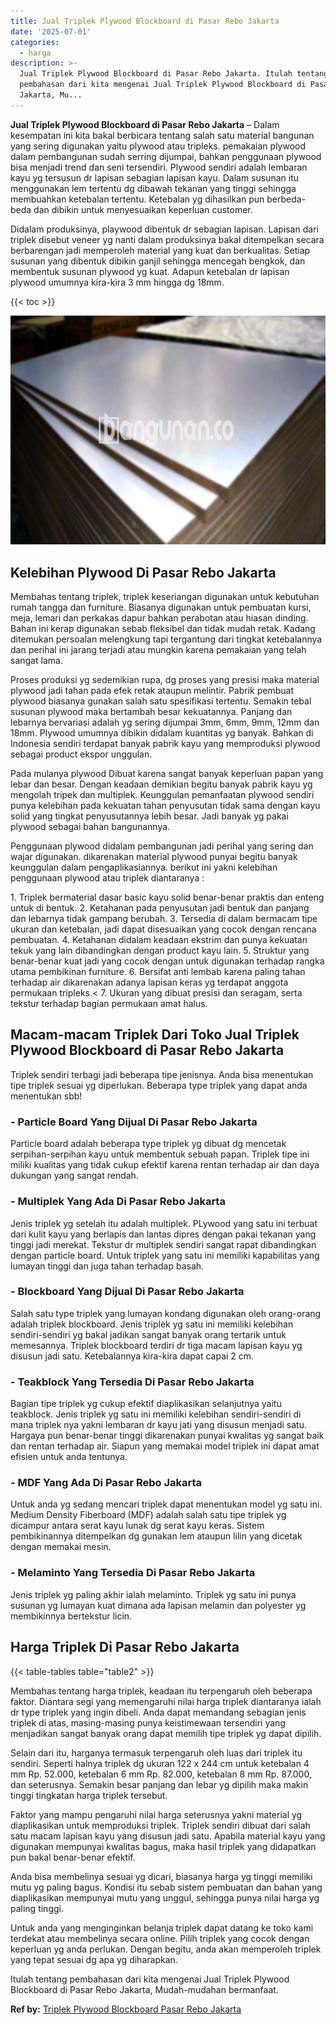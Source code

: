```yaml
---
title: Jual Triplek Plywood Blockboard di Pasar Rebo Jakarta
date: '2025-07-01'
categories:
  - harga
description: >-
  Jual Triplek Plywood Blockboard di Pasar Rebo Jakarta. Itulah tentang
  pembahasan dari kita mengenai Jual Triplek Plywood Blockboard di Pasar Rebo
  Jakarta, Mu...
---
```


**Jual Triplek Plywood Blockboard di Pasar Rebo Jakarta** – Dalam kesempatan ini kita bakal berbicara tentang salah satu material bangunan yang sering digunakan yaitu plywood atau tripleks. pemakaian plywood dalam pembangunan sudah serring dijumpai, bahkan penggunaan plywood bisa menjadi trend dan seni tersendiri. Plywood sendiri adalah lembaran kayu yg tersusun dr lapisan sebagian lapisan kayu. Dalam susunan itu menggunakan lem tertentu dg dibawah tekanan yang tinggi sehingga membuahkan ketebalan tertentu. Ketebalan yg dihasilkan pun berbeda-beda dan dibikin untuk menyesuaikan keperluan customer.

Didalam produksinya, playwood dibentuk dr sebagian lapisan. Lapisan dari triplek disebut veneer yg nanti dalam produksinya bakal ditempelkan secara berbarengan jadi memperoleh material yang kuat dan berkualitas. Setiap susunan yang dibentuk dibikin ganjil sehingga mencegah bengkok, dan membentuk susunan plywood yg kuat. Adapun ketebalan dr lapisan plywood umumnya kira-kira 3 mm hingga dg 18mm.

{{< toc >}}

![Jual Triplek Plywood Blockboard di Pasar Rebo Jakarta](/images/jual-triplek-murah-21.png)

## Kelebihan Plywood Di Pasar Rebo Jakarta

Membahas tentang triplek, triplek keseriangan digunakan untuk kebutuhan rumah tangga dan furniture. Biasanya digunakan untuk pembuatan kursi, meja, lemari dan perkakas dapur bahkan perabotan atau hiasan dinding. Bahan ini kerap digunakan sebab fleksibel dan tidak mudah retak. Kadang ditemukan persoalan melengkung tapi tergantung dari tingkat ketebalannya dan perihal ini jarang terjadi atau mungkin karena pemakaian yang telah sangat lama.

Proses produksi yg sedemikian rupa, dg proses yang presisi maka material plywood jadi tahan pada efek retak ataupun melintir. Pabrik pembuat plywood biasanya gunakan salah satu spesifikasi tertentu. Semakin tebal susunan plywood maka bertambah besar kekuatannya. Panjang dan lebarnya bervariasi adalah yg sering dijumpai 3mm, 6mm, 9mm, 12mm dan 18mm. Plywood umumnya dibikin didalam kuantitas yg banyak. Bahkan di Indonesia sendiri terdapat banyak pabrik kayu yang memproduksi plywood sebagai product ekspor unggulan.

Pada mulanya plywood Dibuat karena sangat banyak keperluan papan yang lebar dan besar. Dengan keadaan demikian begitu banyak pabrik kayu yg mengolah tripek dan multiplek. Keunggulan pemanfaatan plywood sendiri punya kelebihan pada kekuatan tahan penyusutan tidak sama dengan kayu solid yang tingkat penyusutannya lebih besar. Jadi banyak yg pakai plywood sebagai bahan bangunannya.

Penggunaan plywood didalam pembangunan jadi perihal yang sering dan wajar digunakan. dikarenakan material plywood punyai begitu banyak keunggulan dalam pengaplikasiannya. berikut ini yakni kelebihan penggunaan plywood atau triplek diantaranya :

1\. Triplek bermaterial dasar basic kayu solid benar-benar praktis dan enteng untuk di bentuk. 2. Ketahanan pada penyusutan jadi bentuk dan panjang dan lebarnya tidak gampang berubah. 3. Tersedia di dalam bermacam tipe ukuran dan ketebalan, jadi dapat disesuaikan yang cocok dengan rencana pembuatan. 4. Ketahanan didalam keadaan ekstrim dan punya kekuatan tekuk yang lain dibandingkan dengan product kayu lain. 5. Struktur yang benar-benar kuat jadi yang cocok dengan untuk digunakan terhadap rangka utama pembikinan furniture. 6. Bersifat anti lembab karena paling tahan terhadap air dikarenakan adanya lapisan keras yg terdapat anggota permukaan tripleks.< 7. Ukuran yang dibuat presisi dan seragam, serta tekstur terhadap bagian permukaan amat halus.

## Macam-macam Triplek Dari Toko Jual Triplek Plywood Blockboard di Pasar Rebo Jakarta

Triplek sendiri terbagi jadi beberapa tipe jenisnya. Anda bisa menentukan tipe triplek sesuai yg diperlukan. Beberapa type triplek yang dapat anda menentukan sbb!

### \- Particle Board Yang Dijual Di Pasar Rebo Jakarta

Particle board adalah beberapa type triplek yg dibuat dg mencetak serpihan-serpihan kayu untuk membentuk sebuah papan. Triplek tipe ini miliki kualitas yang tidak cukup efektif karena rentan terhadap air dan daya dukungan yang sangat rendah.

### \- Multiplek Yang Ada Di Pasar Rebo Jakarta

Jenis triplek yg setelah itu adalah multiplek. PLywood yang satu ini terbuat dari kulit kayu yang berlapis dan lantas dipres dengan pakai tekanan yang tinggi jadi merekat. Tekstur dr multiplek sendiri sangat rapat dibandingkan dengan particle board. Untuk triplek yang satu ini memiliki kapabilitas yang lumayan tinggi dan juga tahan terhadap basah.

### \- Blockboard Yang Dijual Di Pasar Rebo Jakarta

Salah satu type triplek yang lumayan kondang digunakan oleh orang-orang adalah triplek blockboard. Jenis triplek yg satu ini memiliki kelebihan sendiri-sendiri yg bakal jadikan sangat banyak orang tertarik untuk memesannya. Triplek blockboard terdiri dr tiga macam lapisan kayu yg disusun jadi satu. Ketebalannya kira-kira dapat capai 2 cm.

### \- Teakblock Yang Tersedia Di Pasar Rebo Jakarta

Bagian tipe triplek yg cukup efektif diaplikasikan selanjutnya yaitu teakblock. Jenis triplek yg satu ini memiliki kelebihan sendiri-sendiri di mana triplek nya yakni lembaran dr kayu jati yang disusun menjadi satu. Hargaya pun benar-benar tinggi dikarenakan punyai kwalitas yg sangat baik dan rentan terhadap air. Siapun yang memakai model triplek ini dapat amat efisien untuk anda tentunya.

### \- MDF Yang Ada Di Pasar Rebo Jakarta

Untuk anda yg sedang mencari triplek dapat menentukan model yg satu ini. Medium Density Fiberboard (MDF) adalah salah satu tipe triplek yg dicampur antara serat kayu lunak dg serat kayu keras. Sistem pembikinannya ditempelkan dg gunakan lem ataupun lilin yang dicetak dengan memakai mesin.

### \- Melaminto Yang Tersedia Di Pasar Rebo Jakarta

Jenis triplek yg paling akhir ialah melaminto. Triplek yg satu ini punya susunan yg lumayan kuat dimana ada lapisan melamin dan polyester yg membikinnya bertekstur licin.

## Harga Triplek Di Pasar Rebo Jakarta

{{< table-tables table="table2" >}}

Membahas tentang harga triplek, keadaan itu terpengaruh oleh beberapa faktor. Diantara segi yang memengaruhi nilai harga triplek diantaranya ialah dr type triplek yang ingin dibeli. Anda dapat memandang sebagian jenis triplek di atas, masing-masing punya keistimewaan tersendiri yang menjadikan sangat banyak orang dapat memilih tipe triplek yg dapat dipilih.

Selain dari itu, harganya termasuk terpengaruh oleh luas dari triplek itu sendiri. Seperti halnya triplek dg ukuran 122 x 244 cm untuk ketebalan 4 mm Rp. 52.000, ketebalan 6 mm Rp. 82.000, ketebalan 8 mm Rp. 87.000, dan seterusnya. Semakin besar panjang dan lebar yg dipilih maka makin tinggi tingkatan harga triplek tersebut.

Faktor yang mampu pengaruhi nilai harga seterusnya yakni material yg diaplikasikan untuk memproduksi triplek. Triplek sendiri dibuat dari salah satu macam lapisan kayu yang disusun jadi satu. Apabila material kayu yang digunakan mempunyai kwalitas bagus, maka hasil triplek yang didapatkan pun bakal benar-benar efektif.

Anda bisa membelinya sesuai yg dicari, biasanya harga yg tinggi memiliki mutu yg paling bagus. Kondisi itu sebab sistem pembuatan dan bahan yang diaplikasikan mempunyai mutu yang unggul, sehingga punya nilai harga yg paling tinggi.

Untuk anda yang menginginkan belanja triplek dapat datang ke toko kami terdekat atau membelinya secara online. Pilih triplek yang cocok dengan keperluan yg anda perlukan. Dengan begitu, anda akan memperoleh triplek yang tepat sesuai dg apa yg diharapkan.

Itulah tentang pembahasan dari kita mengenai Jual Triplek Plywood Blockboard di Pasar Rebo Jakarta, Mudah-mudahan bermanfaat.

**Ref by:** [Triplek Plywood Blockboard Pasar Rebo Jakarta](https://id.wikipedia.org/wiki/Triplek)
